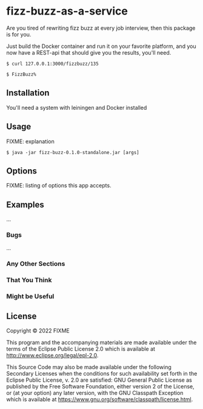 # fizz-buzz-as-a-service

Are you tired of rewriting fizz buzz at every job interview, then this
package is for you. 

Just build the Docker container and run it on your favorite platform, 
and you now have a REST-api that should give you the results, you'll need.

    $ curl 127.0.0.1:3000/fizzbuzz/135 

    $ FizzBuzz%

## Installation

You'll need a system with leiningen and Docker installed


## Usage

FIXME: explanation

    $ java -jar fizz-buzz-0.1.0-standalone.jar [args]

## Options

FIXME: listing of options this app accepts.

## Examples

...

### Bugs

...

### Any Other Sections
### That You Think
### Might be Useful

## License

Copyright © 2022 FIXME

This program and the accompanying materials are made available under the
terms of the Eclipse Public License 2.0 which is available at
http://www.eclipse.org/legal/epl-2.0.

This Source Code may also be made available under the following Secondary
Licenses when the conditions for such availability set forth in the Eclipse
Public License, v. 2.0 are satisfied: GNU General Public License as published by
the Free Software Foundation, either version 2 of the License, or (at your
option) any later version, with the GNU Classpath Exception which is available
at https://www.gnu.org/software/classpath/license.html.
